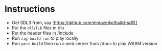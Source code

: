 # Instructions

- Get SDL3 from, say [https://github.com/mmozeiko/build-sdl3]
- Put the `dll`/`lib` files in /lib
- Put the header files in /include
- Run `zig build run` to play locally
- Run `yarn build` then run a web server from /docs to play WASM version
